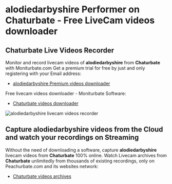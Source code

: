 # alodiedarbyshire Performer on Chaturbate - Free LiveCam videos downloader

## Chaturbate Live Videos Recorder

Monitor and record livecam videos of **alodiedarbyshire** from **Chaturbate** with Moniturbate.com
Get a premium trial for free by just and only registering with your Email address:
* [alodiedarbyshire Premium videos downloader](https://moniturbate.com/request-demo-licence-key.html)

Free livecam videos downloader - Moniturbate Software:
* [Chaturbate videos downloader](https://moniturbate.com/moniturbate-download-software.html)

![alodiedarbyshire livecam videos recorder](https://peachurnet.com/templates/moniturbate-software.png)


## Capture alodiedarbyshire videos from the Cloud and watch your recordings on Streaming

Without the need of downloading a software, capture **alodiedarbyshire** livecam videos from **Chaturbate** 100% online.
Watch Livecam archives from **Chaturbate** unlimitedly from thousands of existing recordings, only on Peachurbate.com and its websites network:
* [Chaturbate videos archives](https://peachurnet.com/)